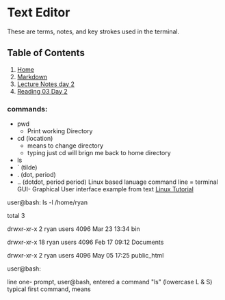 # Text Editor
These are terms, notes, and key strokes used in the terminal.
## Table of Contents
  1. [Home](README.md)
  2. [Markdown](markdown.md)
  3. [Lecture Notes day 2](lecture_notes.md)
  4. [Reading 03 Day 2](reading03.md)

### commands:
* pwd
  * Print working Directory 
* cd (location)
  * means to change directory
  * typing just cd will brign me back to home directory  
* ls
* ` (tilde)
* . (dot, period)
* .. (dotdot, period period)
Linux based lanuage
command line = terminal
GUI- Graphical User interface
example from text [Linux Tutorial](https://ryanstutorials.net/linuxtutorial/commandline.php)

user@bash: ls -l /home/ryan

total 3

drwxr-xr-x  2 ryan users 4096 Mar 23 13:34 bin

drwxr-xr-x 18 ryan users 4096 Feb 17 09:12 Documents

drwxr-xr-x  2 ryan users 4096 May 05 17:25 public_html

user@bash:

line one- prompt, user@bash, entered a command "ls" (lowercase L & S) typical first command, means
